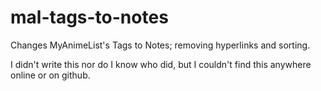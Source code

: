 # mal-tags-to-notes
Changes MyAnimeList's Tags to Notes; removing hyperlinks and sorting.

I didn't write this nor do I know who did, but I couldn't find this anywhere online or on github.
